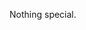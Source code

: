 Nothing special.

<!---

      ___                       ___           ___           ___           ___           ___                       ___     
     /\  \          ___        /\  \         /\  \         /\__\         /\  \         /\  \          ___        /\  \    
    /::\  \        /\  \      /::\  \        \:\  \       /:/  /        /::\  \       /::\  \        /\  \       \:\  \   
   /:/\:\  \       \:\  \    /:/\:\  \        \:\  \     /:/__/        /:/\:\  \     /:/\:\  \       \:\  \       \:\  \  
  /::\~\:\__\      /::\__\  /:/  \:\__\       /::\  \   /::\  \ ___   /::\~\:\  \   /::\~\:\__\      /::\__\      /::\  \ 
 /:/\:\ \:|__|  __/:/\/__/ /:/__/ \:|__|     /:/\:\__\ /:/\:\  /\__\ /:/\:\ \:\__\ /:/\:\ \:|__|  __/:/\/__/     /:/\:\__\
 \:\~\:\/:/  / /\/:/  /    \:\  \ /:/  /    /:/  \/__/ \/__\:\/:/  / \:\~\:\ \/__/ \:\~\:\/:/  / /\/:/  /       /:/  \/__/
  \:\ \::/  /  \::/__/      \:\  /:/  /    /:/  /           \::/  /   \:\ \:\__\    \:\ \::/  /  \::/__/       /:/  /     
   \:\/:/  /    \:\__\       \:\/:/  /     \/__/            /:/  /     \:\ \/__/     \:\/:/  /    \:\__\       \/__/      
    \::/__/      \/__/        \::/__/                      /:/  /       \:\__\        \::/__/      \/__/                  
     ~~                        ~~                          \/__/         \/__/         ~~                                 
 
--->
